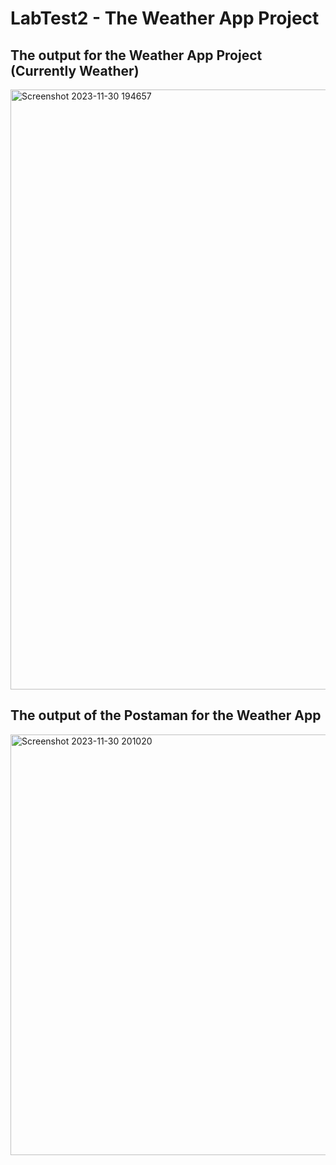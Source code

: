 # LabTest2 - The Weather App Project

## The output for the Weather App Project (Currently Weather)
<img width="960" alt="Screenshot 2023-11-30 194657" src="https://github.com/aterm577/101391769_comp3123_labtest2/assets/126045035/0ed78426-424d-4c58-8616-88c33f19bded">

## The output of the Postaman for the Weather App
<img width="673" alt="Screenshot 2023-11-30 201020" src="https://github.com/aterm577/101391769_comp3123_labtest2/assets/126045035/a6412b87-2dc1-4c30-bd01-7a5b57bff5b1">
